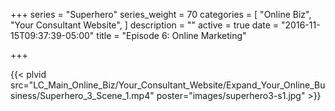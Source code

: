 +++
series = "Superhero"
series_weight = 70
categories = [
  "Online Biz",
  "Your Consultant Website",
]
description = ""
active = true
date = "2016-11-15T09:37:39-05:00"
title = "Episode 6: Online Marketing"

+++

{{< plvid src="LC_Main_Online_Biz/Your_Consultant_Website/Expand_Your_Online_Business/Superhero_3_Scene_1.mp4" poster="images/superhero3-s1.jpg" >}}
